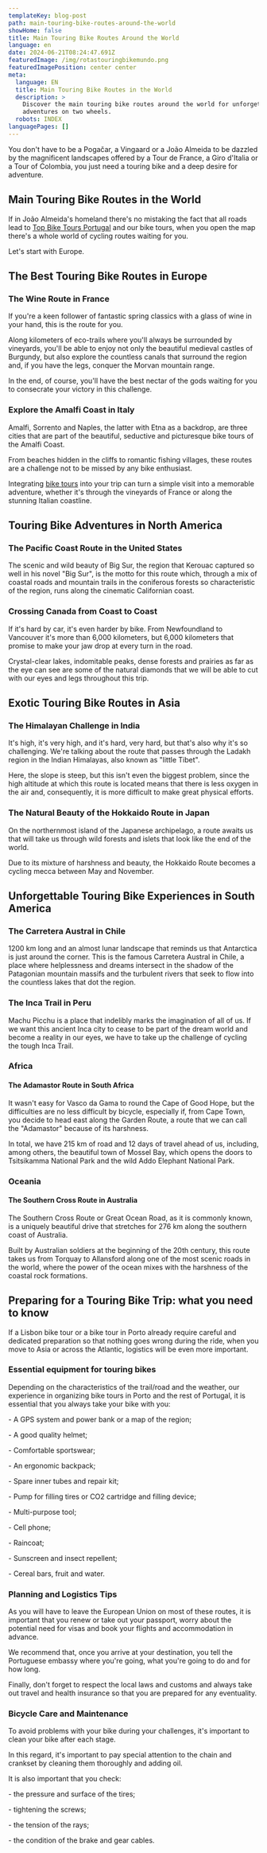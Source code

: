 ```yaml
---
templateKey: blog-post
path: main-touring-bike-routes-around-the-world
showHome: false
title: Main Touring Bike Routes Around the World
language: en
date: 2024-06-21T08:24:47.691Z
featuredImage: /img/rotastouringbikemundo.png
featuredImagePosition: center center
meta:
  language: EN
  title: Main Touring Bike Routes in the World
  description: >
    Discover the main touring bike routes around the world for unforgettable
    adventures on two wheels.
  robots: INDEX
languagePages: []
---
```

You don't have to be a Pogačar, a Vingaard or a João Almeida to be dazzled by the magnificent landscapes offered by a Tour de France, a Giro d'Italia or a Tour of Colombia, you just need a touring bike and a deep desire for adventure.

## Main Touring Bike Routes in the World

If in João Almeida's homeland there's no mistaking the fact that all roads lead to [Top Bike Tours Portugal](https://www.topbiketoursportugal.com/) and our bike tours, when you open the map there's a whole world of cycling routes waiting for you.

Let's start with Europe.

## The Best Touring Bike Routes in Europe

### The Wine Route in France

If you're a keen follower of fantastic spring classics with a glass of wine in your hand, this is the route for you.

Along kilometers of eco-trails where you'll always be surrounded by vineyards, you'll be able to enjoy not only the beautiful medieval castles of Burgundy, but also explore the countless canals that surround the region and, if you have the legs, conquer the Morvan mountain range.

In the end, of course, you'll have the best nectar of the gods waiting for you to consecrate your victory in this challenge.

### Explore the Amalfi Coast in Italy

Amalfi, Sorrento and Naples, the latter with Etna as a backdrop, are three cities that are part of the beautiful, seductive and picturesque bike tours of the Amalfi Coast.

From beaches hidden in the cliffs to romantic fishing villages, these routes are a challenge not to be missed by any bike enthusiast.

Integrating [bike tours](https://topbiketoursportugal.com/passeios-de-bicicletaportugal/) into your trip can turn a simple visit into a memorable adventure, whether it's through the vineyards of France or along the stunning Italian coastline.



## Touring Bike Adventures in North America

### The Pacific Coast Route in the United States

The scenic and wild beauty of Big Sur, the region that Kerouac captured so well in his novel "Big Sur", is the motto for this route which, through a mix of coastal roads and mountain trails in the coniferous forests so characteristic of the region, runs along the cinematic Californian coast.

### Crossing Canada from Coast to Coast

If it's hard by car, it's even harder by bike. From Newfoundland to Vancouver it's more than 6,000 kilometers, but 6,000 kilometers that promise to make your jaw drop at every turn in the road.

Crystal-clear lakes, indomitable peaks, dense forests and prairies as far as the eye can see are some of the natural diamonds that we will be able to cut with our eyes and legs throughout this trip.

## Exotic Touring Bike Routes in Asia

### The Himalayan Challenge in India

It's high, it's very high, and it's hard, very hard, but that's also why it's so challenging. We're talking about the route that passes through the Ladakh region in the Indian Himalayas, also known as "little Tibet".

Here, the slope is steep, but this isn't even the biggest problem, since the high altitude at which this route is located means that there is less oxygen in the air and, consequently, it is more difficult to make great physical efforts.

### The Natural Beauty of the Hokkaido Route in Japan

On the northernmost island of the Japanese archipelago, a route awaits us that will take us through wild forests and islets that look like the end of the world.

Due to its mixture of harshness and beauty, the Hokkaido Route becomes a cycling mecca between May and November.

## Unforgettable Touring Bike Experiences in South America

### The Carretera Austral in Chile

1200 km long and an almost lunar landscape that reminds us that Antarctica is just around the corner. This is the famous Carretera Austral in Chile, a place where helplessness and dreams intersect in the shadow of the Patagonian mountain massifs and the turbulent rivers that seek to flow into the countless lakes that dot the region.  

### The Inca Trail in Peru

Machu Picchu is a place that indelibly marks the imagination of all of us. If we want this ancient Inca city to cease to be part of the dream world and become a reality in our eyes, we have to take up the challenge of cycling the tough Inca Trail.

### Africa

#### The Adamastor Route in South Africa

It wasn't easy for Vasco da Gama to round the Cape of Good Hope, but the difficulties are no less difficult by bicycle, especially if, from Cape Town, you decide to head east along the Garden Route, a route that we can call the "Adamastor" because of its harshness.

In total, we have 215 km of road and 12 days of travel ahead of us, including, among others, the beautiful town of Mossel Bay, which opens the doors to Tsitsikamma National Park and the wild Addo Elephant National Park.

### Oceania

#### The Southern Cross Route in Australia

The Southern Cross Route or Great Ocean Road, as it is commonly known, is a uniquely beautiful drive that stretches for 276 km along the southern coast of Australia.

Built by Australian soldiers at the beginning of the 20th century, this route takes us from Torquay to Allansford along one of the most scenic roads in the world, where the power of the ocean mixes with the harshness of the coastal rock formations.

## Preparing for a Touring Bike Trip: what you need to know

If a Lisbon bike tour or a bike tour in Porto already require careful and dedicated preparation so that nothing goes wrong during the ride, when you move to Asia or across the Atlantic, logistics will be even more important.

### Essential equipment for touring bikes

Depending on the characteristics of the trail/road and the weather, our experience in organizing bike tours in Porto and the rest of Portugal, it is essential that you always take your bike with you:

\- A GPS system and power bank or a map of the region;

\- A good quality helmet;

\- Comfortable sportswear;

\- An ergonomic backpack;

\- Spare inner tubes and repair kit;

\- Pump for filling tires or CO2 cartridge and filling device;

\- Multi-purpose tool;

\- Cell phone;

\- Raincoat;

\- Sunscreen and insect repellent;

\- Cereal bars, fruit and water.

### Planning and Logistics Tips

As you will have to leave the European Union on most of these routes, it is important that you renew or take out your passport, worry about the potential need for visas and book your flights and accommodation in advance.

We recommend that, once you arrive at your destination, you tell the Portuguese embassy where you're going, what you're going to do and for how long.

Finally, don't forget to respect the local laws and customs and always take out travel and health insurance so that you are prepared for any eventuality.

### Bicycle Care and Maintenance

To avoid problems with your bike during your challenges, it's important to clean your bike after each stage.

In this regard, it's important to pay special attention to the chain and crankset by cleaning them thoroughly and adding oil.

It is also important that you check:

\- the pressure and surface of the tires;

\- tightening the screws;

\- the tension of the rays;

\- the condition of the brake and gear cables.